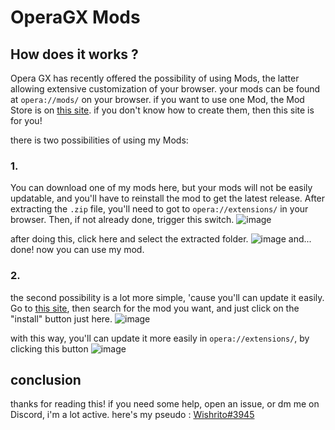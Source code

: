 # OperaGX Mods

## How does it works ?
Opera GX has recently offered the possibility of using Mods, the latter allowing extensive customization of your browser. your mods can be found at ``opera://mods/`` on your browser. if you want to use one Mod, the Mod Store is on [this site](https://store.gx.me/). if you don't know how to create them, then this site is for you!

there is two possibilities of using my Mods:

  ### 1.
You can download one of my mods here, but your mods will not be easily updatable, and you'll have to reinstall the mod to get the latest release. After extracting the ``.zip`` file, you'll need to got to ``opera://extensions/`` in your browser.
Then, if not already done, trigger this switch. ![image](https://user-images.githubusercontent.com/110767037/230413559-cdb20d2a-a895-4771-a2b7-d72d8657b47b.png)

after doing this, click here and select the extracted folder.
![image](https://user-images.githubusercontent.com/110767037/230414856-b1472115-d577-4d4b-afa3-2311a56a51d2.png)
and... done! now you can use my mod.

  ### 2.
 the second possibility is a lot more simple, 'cause you'll can update it easily.
 Go to [this site](https://store.gx.me/), then search for the mod you want, and just click on the "install" button just here.
 ![image](https://user-images.githubusercontent.com/110767037/230415829-08b67a54-0dc8-482f-bedd-104003f570a9.png)
 
with this way, you'll can update it more easily in ``opera://extensions/``, by clicking this button ![image](https://user-images.githubusercontent.com/110767037/230416260-05525792-1776-4e5f-b4b4-a388ad9f64c6.png)

## conclusion
thanks for reading this! if you need some help, open an issue, or dm me on Discord, i'm a lot active. here's my pseudo : [Wishrito#3945](https://discordapp.com/users/911467405115535411)
